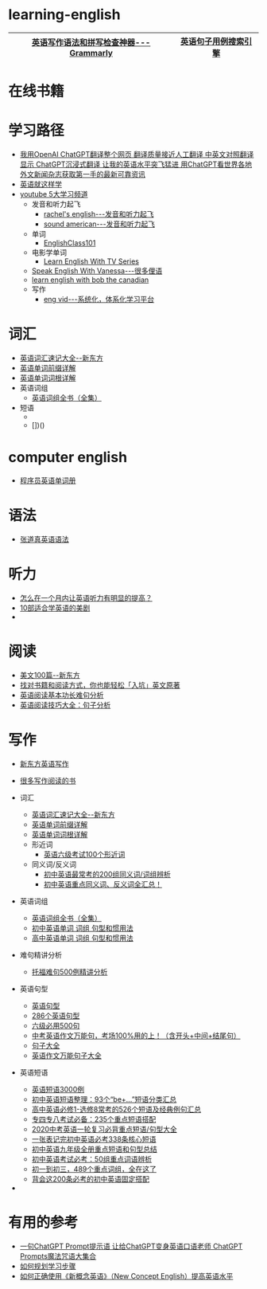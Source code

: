# learning-english

[英语写作语法和拼写检查神器---Grammarly](https://www.grammarly.com/)|[英语句子用例搜索引擎](https://ludwig.guru/)|
---|---|

# 在线书籍

# 学习路径
* [我用OpenAI ChatGPT翻译整个网页 翻译质量接近人工翻译 中英文对照翻译显示 ChatGPT沉浸式翻译 让我的英语水平突飞猛进 用ChatGPT看世界各地外文新闻杂志获取第一手的最新可靠资讯](https://www.youtube.com/watch?v=iTgqmhhFyyI)
* [英语就这样学](https://weread.qq.com/web/reader/b2932e507197bd0eb29f59a)
* [youtube 5大学习频道](https://www.youtube.com/watch?v=KRPaYW5KEO8)
  * 发音和听力起飞 
    * [rachel's english---发音和听力起飞](https://www.youtube.com/@rachelsenglish)
    * [sound american---发音和听力起飞](https://www.youtube.com/@SoundsAmerican)
  * 单词
    * [EnglishClass101](https://www.youtube.com/@EnglishClass101)
  * 电影学单词
    * [Learn English With TV Series](https://www.youtube.com/@LearnEnglishWithTVSeries)
  * [Speak English With Vanessa---很多俚语](https://www.youtube.com/@SpeakEnglishWithVanessa)
  * [learn english with bob the canadian](https://www.youtube.com/@LearnEnglishwithBobtheCanadian)
  * 写作
    * [eng vid---系统化，体系化学习平台](https://www.youtube.com/@EngVid) 

# 词汇
* [英语词汇速记大全--新东方](https://weread.qq.com/web/reader/55232430715bb6ec5529f2d)
* [英语单词前缀详解](https://weread.qq.com/web/reader/ce232210715ea90ace20348)
* [英语单词词根详解](https://weread.qq.com/web/reader/8b932e407159fa658b9a668kc81322c012c81e728d9d180)
* 英语词组
  * [英语词组全书（全集）](https://weread.qq.com/web/reader/72532490715aae157252b1fkc81322c012c81e728d9d180) 
* 短语
  * []()
  * [])() 
# computer english
* [程序员英语单词册](https://www.kancloud.cn/haixu926611/study-english/112096)


# 语法
* [张道真英语语法](https://weread.qq.com/web/reader/c4132da071a12fabc411070)

# 听力

* [怎么在一个月内让英语听力有明显的提高？](https://www.zhihu.com/question/24706380/answer/387403508?utm_source=wechat_session&utm_medium=social&utm_oi=1119162453489045504)
* [10部适合学英语的美剧 ](https://www.sohu.com/a/238355321_695006)
* 
# 阅读
* [美文100篇--新东方](https://weread.qq.com/web/reader/3c432a60715aae6b3c4cdea)
* [找对书籍和阅读方式，你也能轻松「入坑」英文原著](https://sspai.com/post/58325)
* [英语阅读基本功长难句分析](https://weread.qq.com/web/reader/a2a328107192ce6fa2a414c)
* [英语阅读技巧大全：句子分析](https://weread.qq.com/web/reader/1603200071defc20160f3e8kc81322c012c81e728d9d180)

# 写作
* [新东方英语写作](http://yingyu.xdf.cn/xz/)
* [很多写作阅读的书](https://www.tianfateng.cn/)

* 词汇
  * [英语词汇速记大全--新东方](https://weread.qq.com/web/reader/55232430715bb6ec5529f2d)
  * [英语单词前缀详解](https://weread.qq.com/web/reader/ce232210715ea90ace20348)
  * [英语单词词根详解](https://weread.qq.com/web/reader/8b932e407159fa658b9a668kc81322c012c81e728d9d180)
  * 形近词
    * [英语六级考试100个形近词](http://yingyu.xdf.cn/201912/11002738.html)
  * 同义词/反义词
    * [初中英语最常考的200组同义词/词组辨析](http://yingyu.xdf.cn/201909/10981829.html)
    * [初中英语重点同义词、反义词全汇总！](http://yingyu.xdf.cn/201909/10982627_3.html)

* 英语词组
  * [英语词组全书（全集）](https://weread.qq.com/web/reader/72532490715aae157252b1fkc81322c012c81e728d9d180) 
  * [初中英语单词 词组 句型和惯用法](https://weread.qq.com/web/reader/38732d60721821e73874132)
  * [高中英语单词 词组 句型和惯用法](https://weread.qq.com/web/reader/0eb325b0721821e50eb0ead)


* 难句精讲分析
  * [托福难句500例精讲分析](https://weread.qq.com/web/reader/fc332cc0715ce95ffc33bfbkc81322c012c81e728d9d180)
* 英语句型
  * [英语句型](https://weread.qq.com/web/reader/c7432b6071593456c740800)
  * [286个英语句型](https://weread.qq.com/web/reader/e4532cb05e19e8e4524a00a)
  * [六级必用500句](https://weread.qq.com/web/reader/800323e07158c8e0800fd55ka87322c014a87ff679a21ea)
  * [中考英语作文万能句，考场100%用的上！（含开头+中间+结尾句）](http://yingyu.xdf.cn/201806/10792720_3.html)
  * [句子大全](http://www.1juzi.com/new/45638.html)
  * [英语作文万能句子大全](http://xiaoxue.xdf.cn/201412/10175458.html)


* 英语短语
  * [英语短语3000例](https://weread.qq.com/web/reader/69032a5072181e8d6906b0fkc81322c012c81e728d9d180)
  * [初中英语短语整理：93个“be+...”短语分类汇总](http://yingyu.xdf.cn/202004/11053189_2.html)
  * [高中英语必修1-选修8常考的526个短语及经典例句汇总](http://yingyu.xdf.cn/202003/11047109.html)
  * [专四专八考试必备：235个重点短语搭配](http://yingyu.xdf.cn/202003/11044775.html)
  * [2020中考英语一轮复习必背重点短语/句型大全](http://yingyu.xdf.cn/202002/11032614.html)
  * [一张表记完初中英语必考338条核心短语](http://yingyu.xdf.cn/202002/11032838.html)
  * [初中英语九年级全册重点短语和句型总结](http://yingyu.xdf.cn/202003/11039460.html)
  * [初中英语考试必考：50组重点词语辨析](http://yingyu.xdf.cn/201910/10985549.html)
  * [初一到初三，489个重点词组，全在这了](http://yingyu.xdf.cn/201905/10910211.html)
  * [背会这200条必考的初中英语固定搭配](http://yingyu.xdf.cn/201905/10907453_10.html)
* 
# 有用的参考
 * [一句ChatGPT Prompt提示语 让给ChatGPT变身英语口语老师 ChatGPT Prompts魔法咒语大集合](https://www.youtube.com/watch?v=Ut6Sx6Z_dxo)
 * [如何规划学习步骤](https://blog.csdn.net/weixin_44135121/article/details/93226590)
 * [如何正确使用《新概念英语》（New Concept English）提高英语水平](https://www.zhihu.com/question/20977466/answer/614335814?utm_source=wechat_session&utm_medium=social&utm_oi=991812777480134656)


